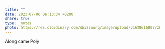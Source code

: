 ```yaml
---
title: ""
date: 2023-07-06 06:13:34 +0200
share: true
type: _notes
photo: https://res.cloudinary.com/dbi2zounq/image/upload/v1688616807/zbix4f1mopjksuwdkadx.jpg
---
```

Along came Poly
